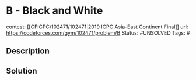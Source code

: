 # B - Black and White

contest: [[CFICPC/102471/102471|2019 ICPC Asia-East Continent Final]]
url: https://codeforces.com/gym/102471/problem/B
Status: #UNSOLVED
Tags: #

## Description

## Solution

